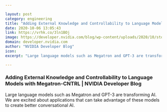 ```yaml
---

layout: post
category: engineering
title: "Adding External Knowledge and Controllability to Language Models with Megatron-CNTRL"
date: 2020-10-06 13:05:43
link: https://vrhk.co/3ln1BOj
image: https://developer.nvidia.com/blog/wp-content/uploads/2020/10/story-generation-tree-2.png
domain: developer.nvidia.com
author: "NVIDIA Developer Blog"
icon: 
excerpt: "Large language models such as Megatron and GPT-3 are transforming AI. We are excited about applications that can take advantage of these models to create better conversational AI."

---
```


### Adding External Knowledge and Controllability to Language Models with Megatron-CNTRL | NVIDIA Developer Blog

Large language models such as Megatron and GPT-3 are transforming AI. We are excited about applications that can take advantage of these models to create better conversational AI.